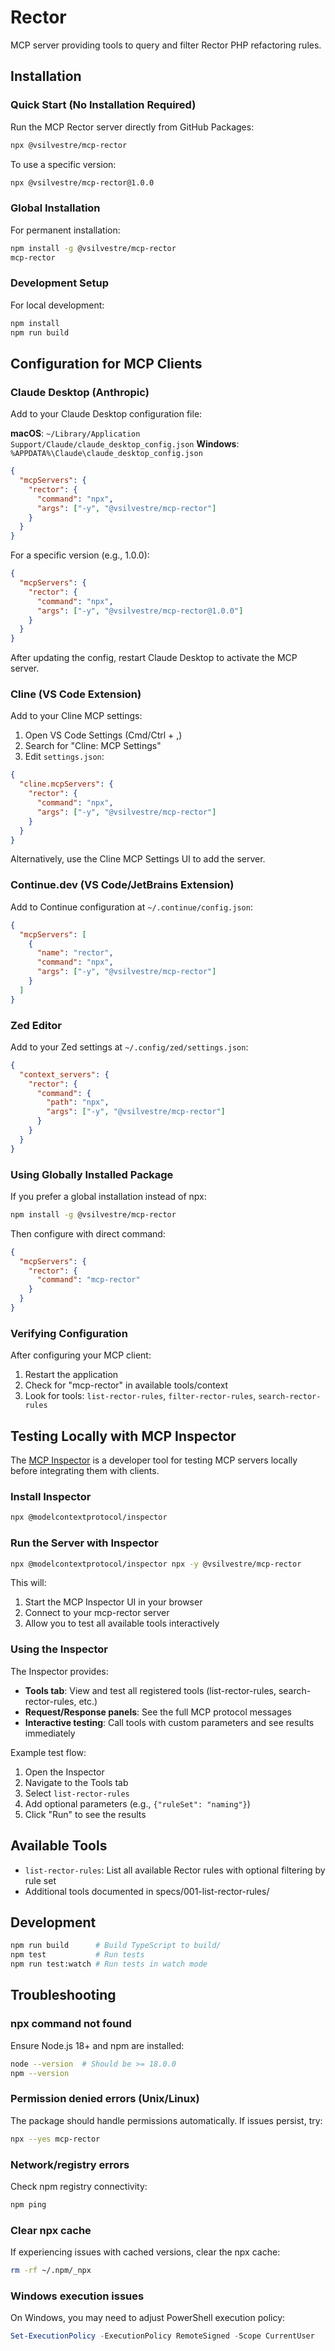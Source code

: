 # Rector

MCP server providing tools to query and filter Rector PHP refactoring rules.

## Installation

### Quick Start (No Installation Required)

Run the MCP Rector server directly from GitHub Packages:

```bash
npx @vsilvestre/mcp-rector
```

To use a specific version:

```bash
npx @vsilvestre/mcp-rector@1.0.0
```

### Global Installation

For permanent installation:

```bash
npm install -g @vsilvestre/mcp-rector
mcp-rector
```

### Development Setup

For local development:

```bash
npm install
npm run build
```

## Configuration for MCP Clients

### Claude Desktop (Anthropic)

Add to your Claude Desktop configuration file:

**macOS**: `~/Library/Application Support/Claude/claude_desktop_config.json`
**Windows**: `%APPDATA%\Claude\claude_desktop_config.json`

```json
{
  "mcpServers": {
    "rector": {
      "command": "npx",
      "args": ["-y", "@vsilvestre/mcp-rector"]
    }
  }
}
```

For a specific version (e.g., 1.0.0):
```json
{
  "mcpServers": {
    "rector": {
      "command": "npx",
      "args": ["-y", "@vsilvestre/mcp-rector@1.0.0"]
    }
  }
}
```

After updating the config, restart Claude Desktop to activate the MCP server.

### Cline (VS Code Extension)

Add to your Cline MCP settings:

1. Open VS Code Settings (Cmd/Ctrl + ,)
2. Search for "Cline: MCP Settings"
3. Edit `settings.json`:

```json
{
  "cline.mcpServers": {
    "rector": {
      "command": "npx",
      "args": ["-y", "@vsilvestre/mcp-rector"]
    }
  }
}
```

Alternatively, use the Cline MCP Settings UI to add the server.

### Continue.dev (VS Code/JetBrains Extension)

Add to Continue configuration at `~/.continue/config.json`:

```json
{
  "mcpServers": [
    {
      "name": "rector",
      "command": "npx",
      "args": ["-y", "@vsilvestre/mcp-rector"]
    }
  ]
}
```

### Zed Editor

Add to your Zed settings at `~/.config/zed/settings.json`:

```json
{
  "context_servers": {
    "rector": {
      "command": {
        "path": "npx",
        "args": ["-y", "@vsilvestre/mcp-rector"]
      }
    }
  }
}
```

### Using Globally Installed Package

If you prefer a global installation instead of npx:

```bash
npm install -g @vsilvestre/mcp-rector
```

Then configure with direct command:

```json
{
  "mcpServers": {
    "rector": {
      "command": "mcp-rector"
    }
  }
}
```

### Verifying Configuration

After configuring your MCP client:

1. Restart the application
2. Check for "mcp-rector" in available tools/context
3. Look for tools: `list-rector-rules`, `filter-rector-rules`, `search-rector-rules`

## Testing Locally with MCP Inspector

The [MCP Inspector](https://modelcontextprotocol.io/docs/tools/inspector) is a developer tool for testing MCP servers locally before integrating them with clients.

### Install Inspector

```bash
npx @modelcontextprotocol/inspector
```

### Run the Server with Inspector

```bash
npx @modelcontextprotocol/inspector npx -y @vsilvestre/mcp-rector
```

This will:
1. Start the MCP Inspector UI in your browser
2. Connect to your mcp-rector server
3. Allow you to test all available tools interactively

### Using the Inspector

The Inspector provides:
- **Tools tab**: View and test all registered tools (list-rector-rules, search-rector-rules, etc.)
- **Request/Response panels**: See the full MCP protocol messages
- **Interactive testing**: Call tools with custom parameters and see results immediately

Example test flow:
1. Open the Inspector
2. Navigate to the Tools tab
3. Select `list-rector-rules`
4. Add optional parameters (e.g., `{"ruleSet": "naming"}`)
5. Click "Run" to see the results

## Available Tools

- `list-rector-rules`: List all available Rector rules with optional filtering by rule set
- Additional tools documented in specs/001-list-rector-rules/

## Development

```bash
npm run build      # Build TypeScript to build/
npm test           # Run tests
npm run test:watch # Run tests in watch mode
```

## Troubleshooting

### npx command not found

Ensure Node.js 18+ and npm are installed:

```bash
node --version  # Should be >= 18.0.0
npm --version
```

### Permission denied errors (Unix/Linux)

The package should handle permissions automatically. If issues persist, try:

```bash
npx --yes mcp-rector
```

### Network/registry errors

Check npm registry connectivity:

```bash
npm ping
```

### Clear npx cache

If experiencing issues with cached versions, clear the npx cache:

```bash
rm -rf ~/.npm/_npx
```

### Windows execution issues

On Windows, you may need to adjust PowerShell execution policy:

```powershell
Set-ExecutionPolicy -ExecutionPolicy RemoteSigned -Scope CurrentUser
```
